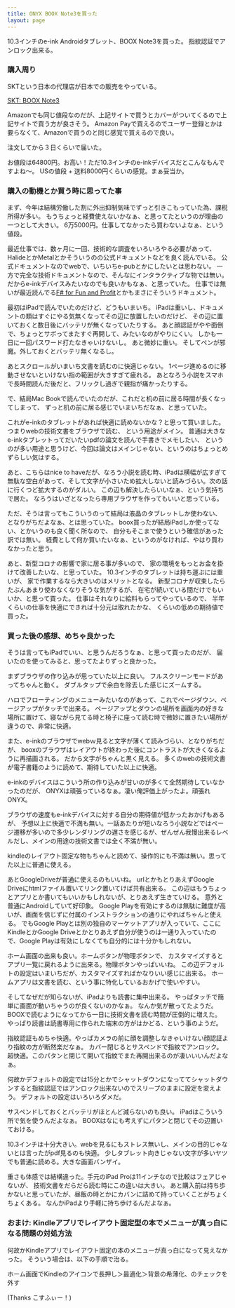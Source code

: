 ```yaml
---
title: ONYX BOOX Note3を買った
layout: page
---
```

10.3インチのe-ink Androidタブレット、BOOX Note3を買った。
指紋認証でアンロック出来る。

### 購入周り

SKTという日本の代理店が日本での販売をやっている。

[SKT: BOOX Note3](https://sktgroup.co.jp/boox-note3/)

Amazonでも同じ値段なのだが、上記サイトで買うとカバーがついてくるので上記サイトで買う方が良さそう。
Amazon Payで買えるのでユーザー登録とかは要らなくて、Amazonで買うのと同じ感覚で買えるので良い。

注文してから３日くらいで届いた。

お値段は64800円。お高い！ただ10.3インチのe-inkデバイスだとこんなもんですよね〜。
USの値段 + 送料8000円くらいの感覚。まぁ妥当か。

### 購入の動機とか買う時に思ってた事

まず、今年は結構労働した割に外出抑制気味でずっと引きこもっていた為、課税所得が多い。
もうちょっと経費使えないかなぁ、と思ってたというのが理由の一つとして大きい。
6万5000円。仕事してなかったら買わないよなぁ、という値段。

最近仕事では、数ヶ月に一回、技術的な調査をいろいろやる必要があって、
HalideとかMetalとかそういうのの公式ドキュメントなどを良く読んでいる。
公式ドキュメントなのでwebで、いちいちe-pubとかにしたいとは思わない。
一方で完全な技術ドキュメントなので、そんなにインタラクティブな物では無い。
だからe-inkデバイスみたいなのでも良いかもなぁ、と思っていた。
仕事では無いが最近読んでる[F# for Fun and Profit](https://swlaschin.gitbooks.io/fsharpforfunandprofit/content/)とかもまさにそういうドキュメント。

最初はiPadで読んでいたのだけど、どうもいまいち。
iPadは重いし、ドキュメントの類はすぐにやる気無くなってその辺に放置したいのだけど、
その辺に置いておくと数日後にバッテリが無くなっていたりする。
あと顔認証がやや面倒で、ちょっとサボってまたすぐ再開して、みたいなのがやりにくい。
しかも一日に一回パスワード打たなきゃいけないし。
あと微妙に重い。
そしてペンが邪魔。外しておくとバッテリ無くなるし。

あとスクロールがいまいち文書を読むのに快適じゃない。
1ページ進めるのに移動させないといけない指の範囲が大きすぎて疲れる。
あとなろう小説をスマホで長時間読んだ後だと、フリックし過ぎで親指が痛かったりする。

で、結局Mac Bookで読んでいたのだが、これだと机の前に居る時間が長くなってしまって、
ずっと机の前に居る感じでいまいちだなぁ、と思っていた。

これがe-inkのタブレットがあれば快適に読めないかな？と思って買いました。
つまりwebの技術文書をブラウザで読む、
という用途がメイン。
普通は大きなe-inkタブレットってだいたいpdfの論文を読んで手書きでメモしたい、
というのが多い用途と思うけど、今回は論文はメインじゃない、というのはちょっとめずらしい気はする。

あと、こちらはnice to haveだが、なろう小説を読む時、iPadは横幅が広すぎて無駄な空白があって、そして文字が小さいため拡大しないと読みづらい。次の話に行くつど拡大するのがダルい。
この辺も解決したらいいなぁ、という気持ちで居た。
なろうはいざとなったら専用ブラウザを作ってもいいと思っている。

ただ、そうは言ってもこういうのって結局は液晶のタブレットしか使わない、
となりがちだよなぁ、とは思っていた。
boox買ったが結局iPadしか使ってない、とかいうのも良く聞く所なので、
自分もそこまで使うという確信があった訳では無い。
経費として何か買いたいなぁ、というのがなければ、やはり買わなかったと思う。

あと、新型コロナの影響で家に居る事が多いので、
家の環境をもっとお金を掛けて改善したいな、と思っていた。
10.3インチのタブレットは持ち運ぶには重いが、
家で作業するなら大きいのはメリットとなる。
新型コロナが収束したらたぶんあまり使わなくなりそうな気がするが、
在宅が続いている間だけでもいいか、と思って買った。
仕事はそれなりに給料もらってやっているので、
半年くらいの仕事を快適にできれば十分元は取れたかな、
くらいの低めの期待値で買った。

### 買った後の感想、めちゃ良かった

そうは言ってもiPadでいい、と思うんだろうなぁ、と思って買ったのだが、
届いたのを使ってみると、思ってたよりずっと良かった。

まずブラウザの作り込みが思っていた以上に良い。
フルスクリーンモードがあってちゃんと動く。
ダブルタップで余白を除去した感じにズームする。

ハロでフローティングのメニューみたいなのがあって、これでページダウン、ページアップがタッチで出来る。
ページアップとダウンの場所を画面内の好きな場所に置けて、寝ながら見てる時と椅子に座って読む時で微妙に置きたい場所が違うので、非常に快適。

また、e-inkのブラウザでwebｗ見ると文字が薄くて読みづらい、となりがちだが、
booxのブラウザはレイアウトが終わった後にコントラストが大きくなるように再描画される。
だから文字がちゃんと黒く見える。
多くのwebの技術文書が電子書籍のように読めて、期待していた以上に快適。

e-inkのデバイスはこういう所の作り込みが甘いのが多くて全然期待していなかったのだが、
ONYXは頑張っているなぁ。凄い俺評価上がったよ。頑張れONYX。

ブラウザの速度もe-inkデバイスに対する自分の期待値が低かったおかげもあるが、
予想以上に快適で不満も無い。一話あたりが短いなろう小説などではページ遷移が多いので多少レンダリングの遅さを感じるが、ぜんぜん我慢出来るレベルだし、メインの用途の技術文書では全く不満が無い。

kindleのレイアウト固定な物もちゃんと読めて、操作的にも不満は無い。思ってた以上に普通に使える。

あとGoogleDriveが普通に使えるのもいいね。
urlとかもとりあえずGoogle Driveにhtmlファイル置いてリンク置いてけば共有出来る。
この辺はもうちょっとアプリとか書いてもいいかもしれないが、とりあえず生きていける。
意外と普通にAndroidしていて好印象。
Google Playを有効にするのは無駄に難度が高いが、画面を信じずに付属のインストラクションの通りにやればちゃんと使える。
でもGoogle Playとは別の独自のマーケットアプリが入っていて、ここにKindleとかGoogle Driveとかとりあえず自分が使うのは一通り入っていたので、Google Playは有効にしなくても自分的には十分かもしれない。

ホーム画面の出来も良い。ホームボタンが物理ボタンで、
カスタマイズするとアプリ一覧に戻れるように出来る。物理ボタンやっぱいいね。
この辺デフォルトの設定はいまいちだが、カスタマイズすればかなりいい感じに出来る。
ホームアプリは文書を読む、という事に特化しているおかげで使いやすい。

そしてなぜだが知らないが、iPadよりも読書に集中出来る。
やっぱタッチで簡単に画面が動いちゃうのが良くないのかなぁ。
なんか気が散ってたようだ。
BOOXで読むようになってから一日に技術文書を読む時間が圧倒的に増えた。
やっぱり読書は読書専用に作られた端末の方がはかどる、という事のようだ。

指紋認証もめちゃ快適。やっぱカメラの前に顔を調整しなきゃいけない顔認証より指紋の方が断然楽だなぁ。
カバー閉じるとサスペンドで指紋でアンロック。超快適。このパタンと閉じて開いて指紋でまた再開出来るのが凄いいいんだよなぁ。

何故かデフォルトの設定では15分とかでシャットダウンになっててシャットダウンすると指紋認証ではアンロック出来ないのでスリープのままに設定を変えよう。
デフォルトの設定はいろいろダメだ。

サスペンドしておくとバッテリがほとんど減らないのも良い。
iPadはこういう所で気を使うんだよなぁ。
BOOXはなにも考えずにパタンと閉じてその辺置いておける。

10.3インチは十分大きい。webを見るにもストレス無いし、メインの目的じゃないとは言ったがpdf見るのも快適。
少しタブレット向きじゃない文字が多いヤツでも普通に読める。大きな画面バンザイ。

重さも体感では結構違った。手元のiPad Proは11インチなので比較はフェアじゃないが、
技術文書をだらだら読む時にこの違いは大きい。
あと購入前は持ち歩かないと思っていたが、昼飯の時とかにカバンに詰めて持っていくことがちょくちょくある。
なんかiPadより手軽に持ち歩けるんだよなぁ。

### おまけ: Kindleアプリでレイアウト固定型の本でメニューが真っ白になる問題の対処方法

何故かKindleアプリでレイアウト固定の本のメニューが真っ白になって見えなかった。
そういう場合は、以下の手順で治る。

ホーム画面でKindleのアイコンで長押し＞最適化＞背景の希薄化、のチェックを外す

(Thanks こすふぃー！)